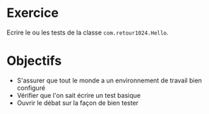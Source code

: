 # Exercice

Ecrire le ou les tests de la classe `com.retour1024.Hello`.

# Objectifs

+ S'assurer que tout le monde a un environnement de travail bien configuré
+ Vérifier que l'on sait écrire un test basique
+ Ouvrir le débat sur la façon de bien tester
